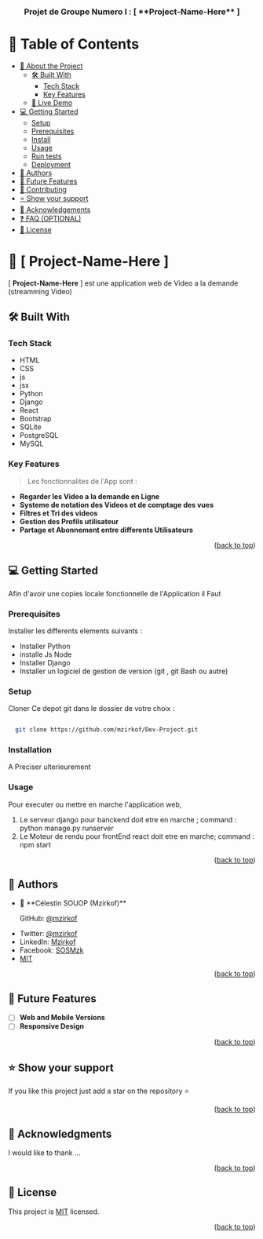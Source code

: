 <a name="readme-top"></a>

<div align="center">
  <h3><b>Projet de Groupe Numero I : [ **Project-Name-Here** ] </b></h3>
</div>

<!-- TABLE OF CONTENTS -->

# 📗 Table of Contents

- [📖 About the Project](#about-project)
  - [🛠 Built With](#built-with)
    - [Tech Stack](#tech-stack)
    - [Key Features](#key-features)
  - [🚀 Live Demo](#live-demo)
- [💻 Getting Started](#getting-started)
  - [Setup](#setup)
  - [Prerequisites](#prerequisites)
  - [Install](#install)
  - [Usage](#usage)
  - [Run tests](#run-tests)
  - [Deployment](#deployment)
- [👥 Authors](#authors)
- [🔭 Future Features](#future-features)
- [🤝 Contributing](#contributing)
- [⭐️ Show your support](#support)
- [🙏 Acknowledgements](#acknowledgements)
- [❓ FAQ (OPTIONAL)](#faq)
- [📝 License](#license)

<!-- PROJECT DESCRIPTION -->

# 📖 [ **Project-Name-Here** ] <a name="about-project"></a>

<!-- > Describe your project in 1 or 2 sentences. -->

[ **Project-Name-Here** ] est une application web de Video a la demande (streamming Video)

## 🛠 Built With <a name="built-with"></a>

### Tech Stack <a name="tech-stack"></a>

  <ul>
    <li> HTML </li>
    <li> CSS </li>
    <li> js </li>
    <li> jsx </li>
    <li> Python </li>
    <li> Django </li>
    <li> React </li>
    <li> Bootstrap </li>
    <li> SQLite </li>
    <li> PostgreSQL </li>
    <li> MySQL </li>
    
  </ul>

<!-- Features -->

### Key Features <a name="key-features"></a>

> Les fonctionnalites de l'App sont :

- **Regarder les Video a la demande en Ligne**
- **Systeme de notation des Videos et de comptage des vues**
- **Filtres et Tri des videos**
- **Gestion des Profils utilisateur**
- **Partage et Abonnement entre differents Utilisateurs**

<p align="right">(<a href="#readme-top">back to top</a>)</p>


<!-- GETTING STARTED -->

## 💻 Getting Started <a name="getting-started"></a>

Afin d'avoir une copies locale fonctionnelle de l'Application il Faut

### Prerequisites

Installer les  differents elements suivants :
<ul>
  <li>Installer Python</li>
  <li>installe Js Node</li>
  <li>Installer Django</li>
  <li>Installer un logiciel de gestion de version (git , git Bash ou autre)</li>
</ul> 

<!--
Example command:

```sh
 gem install rails
```
 -->

### Setup

Cloner Ce depot git dans le dossier de votre choix : 
```sh

  git clone https://github.com/mzirkof/Dev-Project.git

```


### Installation

  A Preciser ulterieurement

### Usage

Pour executer ou mettre en marche l'application web, 
<ol>
  <li>Le serveur django pour banckend doit etre en marche ; command : python manage.py runserver</li>
  <li>Le Moteur de rendu pour frontEnd react doit etre en marche; command : npm start  </li>
</ol>


<p align="right">(<a href="#readme-top">back to top</a>)</p>

<!-- AUTHORS -->

## 👥 Authors <a name="authors"></a>

<ul>
  <li>
    👤 **Célestin SOUOP (Mzirkof)**
    
  GitHub: [@mzirkof](https://github.com/mzirkof)
        <li> Twitter: [@mzirkof](https://twitter.com/mzirkof) </li>
        <li> LinkedIn: [Mzirkof](https://www.linkedin.com/in/celestin-souop-58341a109/) </li>
        <li> Facebook: [SOSMzk](https://facebook.com/sosmzk) </li>
        <li> [MIT](./MIT.md) </li>
      
  </li>
</ul>

<p align="right">(<a href="#readme-top">back to top</a>)</p>

<!-- FUTURE FEATURES -->

## 🔭 Future Features <a name="future-features"></a>


- [ ] **Web and Mobile Versions**
- [ ] **Responsive Design**

<p align="right">(<a href="#readme-top">back to top</a>)</p>


<!-- SUPPORT -->

## ⭐️ Show your support <a name="support"></a>


If you like this project just add a star on the repository ⭐️

<p align="right">(<a href="#readme-top">back to top</a>)</p>

<!-- ACKNOWLEDGEMENTS -->

## 🙏 Acknowledgments <a name="acknowledgements"></a>

I would like to thank ...

<p align="right">(<a href="#readme-top">back to top</a>)</p>


<!-- LICENSE -->

## 📝 License <a name="license"></a>

This project is [MIT](./MIT.md) licensed.

<p align="right">(<a href="#readme-top">back to top</a>)</p>

